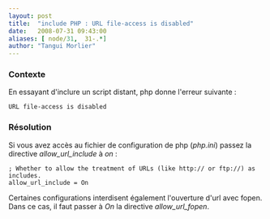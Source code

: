 ```yaml
---
layout: post
title:  "include PHP : URL file-access is disabled"
date:   2008-07-31 09:43:00
aliases: [ node/31,  31-.*]
author: "Tangui Morlier"
---
```

### Contexte

En essayant d'inclure un script distant, php donne l'erreur suivante :

    URL file-access is disabled

### Résolution

Si vous avez accès au fichier de configuration de php (*php.ini*) passez
la directive *allow\_url\_include* à *on* :

    ; Whether to allow the treatment of URLs (like http:// or ftp://) as includes.
    allow_url_include = On

Certaines configurations interdisent également l'ouverture d'url avec
fopen. Dans ce cas, il faut passer à *On* la directive
*allow\_url\_fopen*.

